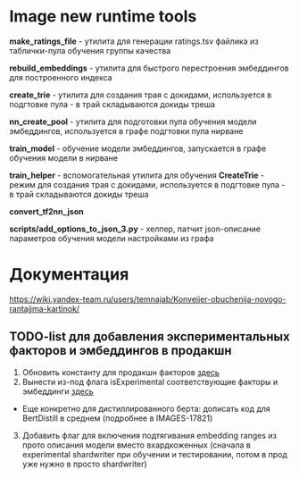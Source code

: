 # Image new runtime tools
**make_ratings_file** - утилита для генерации ratings.tsv файлика из таблички-пула обучения группы качества

**rebuild_embeddings** - утилита для быстрого перестроения эмбеддингов для построенного индекса

**create_trie** - утилита для создания трая с докидами, используется в подгтовке пула - в трай складываются докиды треша

**nn_create_pool** - утилита для подготовки пула обучения модели эмбеддингов, используется в графе подгтовки пула  нирване

**train_model** - обучение модели эмбеддингов, запускается в графе обучения модели в нирване

**train_helper** - вспомогательная утилита для обучения
    **CreateTrie** - режим для создания трая с докидами, используется в подгтовке пула - в трай складываются докиды треша

**convert_tf2nn_json**

**scripts/add_options_to_json_3.py** - хелпер, патчит json-описание параметров обучения модели настройками из графа



# Документация
https://wiki.yandex-team.ru/users/temnajab/Konvejjer-obuchenija-novogo-rantajjma-kartinok/


## TODO-list для добавления экспериментальных факторов и эмбеддингов в продакшн
1. Обновить константу для продакшн факторов [здесь](https://a.yandex-team.ru/arc/trunk/arcadia/extsearch/images/kernel/new_runtime/doc_factors/fill_factors.cpp?rev=r8094768#L25)
2. Вынести из-под флага isExperimental соответствующие факторы и эмбеддинги [здесь](https://a.yandex-team.ru/arc/trunk/arcadia/extsearch/images/kernel/new_runtime/doc_factors/fill_factors.cpp?rev=r8094768#L570)
* Еще конкретно для дистиллированного берта: дописать код для BertDistill в среднем (подробнее в IMAGES-17821)
3. Добавить флаг для включения подтягивания embedding ranges из прото описания модели вместо вхардкоженных (сначала в experimental shardwriter при обучении и тестировании, потом в прод уже нужно в просто shardwriter)



